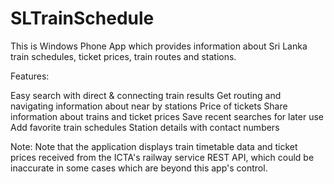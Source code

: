 # SLTrainSchedule
This is Windows Phone App which provides information about Sri Lanka train schedules, ticket prices, train routes and stations.    

Features:  

Easy search with direct &amp; connecting train results 
Get routing and navigating information about near by stations 
Price of tickets 
Share information about trains and ticket prices 
Save recent searches for later use 
Add favorite train schedules 
Station details with contact numbers    

Note:  Note that the application displays train timetable data and ticket prices received from the ICTA's railway service REST API, which could be inaccurate in some cases which are beyond this app's control.
